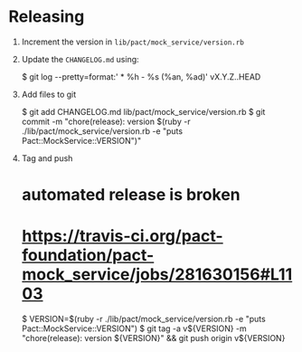 # Releasing

1. Increment the version in `lib/pact/mock_service/version.rb`
2. Update the `CHANGELOG.md` using:

      $ git log --pretty=format:'  * %h - %s (%an, %ad)' vX.Y.Z..HEAD

3. Add files to git

      $ git add CHANGELOG.md lib/pact/mock_service/version.rb
      $ git commit -m "chore(release): version $(ruby -r ./lib/pact/mock_service/version.rb -e "puts Pact::MockService::VERSION")"

4. Tag and push

    # automated release is broken
    # https://travis-ci.org/pact-foundation/pact-mock_service/jobs/281630156#L1103
    $ VERSION=$(ruby -r ./lib/pact/mock_service/version.rb -e "puts Pact::MockService::VERSION")
    $ git tag -a v${VERSION} -m "chore(release): version ${VERSION}" && git push origin v${VERSION}
